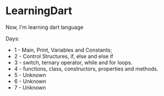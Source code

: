 # LearningDart
Now, I'm learning dart language

Days:
* 1 - Main, Print, Variables and Constants;
* 2 - Control Structures, if, else and else if
* 3 - switch, ternary operator, while and for loops.
* 4 - functions, class, constructors, properties and methods.
* 5 - Unknown
* 6 - Unknown
* 7 - Unknown
